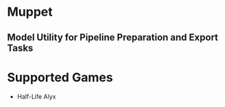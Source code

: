 # Muppet
## Model Utility for Pipeline Preparation and Export Tasks
# Supported Games
* Half-Life Alyx